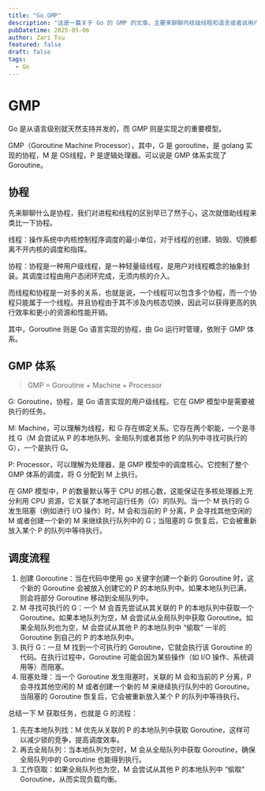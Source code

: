 ```yaml
---
title: "Go GMP"
description: "这是一篇关于 Go 的 GMP 的文章，主要来聊聊内核级线程和语言或者说用户级协程。"
pubDatetime: 2025-05-06
author: Zari Tsu
featured: false
draft: false
tags:
  - Go
---
```


# GMP

Go 是从语言级别就天然支持并发的，而 GMP 则是实现之的重要模型。

GMP（Goroutine Machine Processor），其中，G 是 goroutine，是 golang 实现的协程，M 是 OS线程，P 是逻辑处理器。可以说是 GMP 体系实现了 Goroutine。

## 协程

先来聊聊什么是协程，我们对进程和线程的区别早已了然于心，这次就借助线程来类比一下协程。

线程：操作系统中内核控制程序调度的最小单位，对于线程的创建、销毁、切换都离不开内核的调度和指挥。

协程：协程是一种用户级线程，是一种轻量级线程，是用户对线程概念的抽象封装。其调度过程由用户态闭环完成，无须内核的介入。

而线程和协程是一对多的关系，也就是说，一个线程可以包含多个协程，而一个协程只能属于一个线程。并且协程由于其不涉及内核态切换，因此可以获得更高的执行效率和更小的资源和性能开销。

其中，Goroutine 则是 Go 语言实现的协程，由 Go 运行时管理，依附于 GMP 体系。

## GMP 体系

> GMP = Goroutine + Machine + Processor

G: Goroutine，协程，是 Go 语言实现的用户级线程。它在 GMP 模型中是需要被执行的任务。

M: Machine，可以理解为线程，和 G 存在绑定关系。它存在两个职能，一个是寻找 G（M 会尝试从 P 的本地队列、全局队列或者其他 P 的队列中寻找可执行的 G），一个是执行 G。

P: Processor，可以理解为处理器，是 GMP 模型中的调度核心。它控制了整个 GMP 体系的调度，将 G 分配到 M 上执行。

在 GMP 模型中，P 的数量默认等于 CPU 的核心数，这能保证在多核处理器上充分利用 CPU 资源，它关联了本地可运行任务（G）的队列。当一个 M 执行的 G 发生阻塞（例如进行 I/O 操作）时，M 会和当前的 P 分离，P 会寻找其他空闲的 M 或者创建一个新的 M 来继续执行队列中的 G；当阻塞的 G 恢复后，它会被重新放入某个 P 的队列中等待执行。

## 调度流程

1. 创建 Goroutine：当在代码中使用 go 关键字创建一个新的 Goroutine 时，这个新的 Goroutine 会被放入创建它的 P 的本地队列中。如果本地队列已满，则会将部分 Goroutine 移动到全局队列中。
2. M 寻找可执行的 G：一个 M 会首先尝试从其关联的 P 的本地队列中获取一个 Goroutine。如果本地队列为空，M 会尝试从全局队列中获取 Goroutine。如果全局队列也为空，M 会尝试从其他 P 的本地队列中 “偷取” 一半的 Goroutine 到自己的 P 的本地队列中。
3. 执行 G：一旦 M 找到一个可执行的 Goroutine，它就会执行该 Goroutine 的代码。在执行过程中，Goroutine 可能会因为某些操作（如 I/O 操作、系统调用等）而阻塞。
4. 阻塞处理：当一个 Goroutine 发生阻塞时，关联的 M 会和当前的 P 分离，P 会寻找其他空闲的 M 或者创建一个新的 M 来继续执行队列中的 Goroutine。当阻塞的 Goroutine 恢复后，它会被重新放入某个 P 的队列中等待执行。

总结一下 M 获取任务，也就是 G 的流程：

1. 先在本地队列找：M 优先从关联的 P 的本地队列中获取 Goroutine，这样可以减少锁的竞争，提高调度效率。
2. 再去全局队列：当本地队列为空时，M 会从全局队列中获取 Goroutine，确保全局队列中的 Goroutine 也能得到执行。
3. 工作窃取：如果全局队列也为空，M 会尝试从其他 P 的本地队列中 “偷取” Goroutine，从而实现负载均衡。
